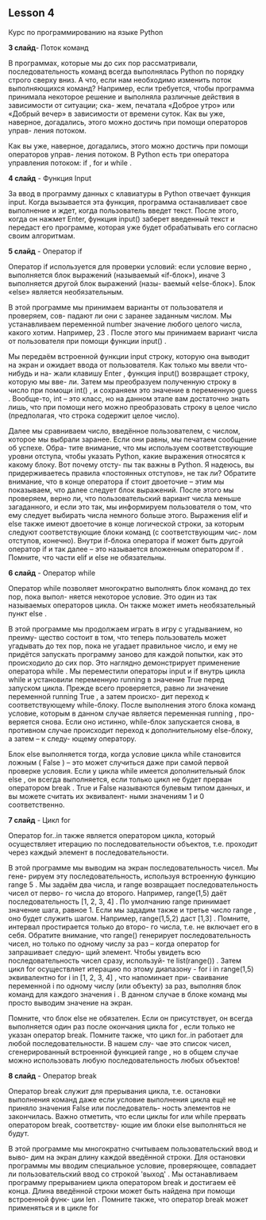 ## Lesson 4

Курс по программированию на языке Python 

**3 слайд**- Поток команд

В программах, которые мы до сих пор рассматривали, последовательность команд всегда
выполнялась Python по порядку строго сверху вниз. А что, если нам необходимо изменить
поток выполняющихся команд? Например, если требуется, чтобы программа принимала
некоторое решение и выполняла различные действия в зависимости от ситуации; ска-
жем, печатала «Доброе утро» или «Добрый вечер» в зависимости от времени суток.
Как вы уже, наверное, догадались, этого можно достичь при помощи операторов управ-
ления потоком.

Как вы уже, наверное, догадались, этого можно достичь при помощи операторов управ-
ления потоком. В Python есть три оператора управления потоком: if , for и while .

**4 слайд** - Функция Input

За ввод в программу данных с клавиатуры в Python отвечает функция input. Когда вызывается эта функция, программа останавливает свое выполнение и ждет, когда пользователь введет текст. После этого, когда он нажмет Enter, функция input() заберет введенный текст и передаст его программе, которая уже будет обрабатывать его согласно своим алгоритмам.

**5 слайд** - Оператор if

Оператор if используется для проверки условий: если условие верно , выполняется блок
выражений (называемый «if-блок»), иначе 3 выполняется другой блок выражений (назы-
ваемый «else-блок»). Блок «else» является необязательным.

В этой программе мы принимаем варианты от пользователя и проверяем, сов-
падают ли они с заранее заданным числом. Мы устанавливаем переменной
number значение любого целого числа, какого хотим. Например, 23 . После
этого мы принимаем вариант числа от пользователя при помощи функции
input() .

Мы передаём встроенной функции input строку, которую она выводит на
экран и ожидает ввода от пользователя. Как только мы ввели что-нибудь и на-
жали клавишу Enter , функция input() возвращает строку, которую мы вве-
ли. Затем мы преобразуем полученную строку в число при помощи int() ,
и сохраняем это значение в переменную guess . Вообще-то, int – это класс,
но на данном этапе вам достаточно знать лишь, что при помощи него можно
преобразовать строку в целое число (предполагая, что строка содержит целое
число).

Далее мы сравниваем число, введённое пользователем, с числом, которое мы
выбрали заранее. Если они равны, мы печатаем сообщение об успехе. Обра-
тите внимание, что мы используем соответствующие уровни отступа, чтобы
указать Python, какие выражения относятся к какому блоку. Вот почему отсту-
пы так важны в Python. Я надеюсь, вы придерживаетесь правила «постоянных
отступов», не так ли?
Обратите внимание, что в конце оператора if стоит двоеточие – этим мы показываем, что далее следует блок выражений.
После этого мы проверяем, верно ли, что пользовательский вариант числа
меньше загаданного, и если это так, мы информируем пользователя о том,
что ему следует выбирать числа немного больше этого.
Выражения elif и else также имеют двоеточие в конце логической строки,
за которым следуют соответствующие блоки команд (с соответствующим чис-
лом отступов, конечно).
Внутри if-блока оператора if может быть другой оператор if и так далее – это
называется вложенным оператором if .
Помните, что части elif и else не обязательны.

**6 cлайд** - Оператор while

Оператор while позволяет многократно выполнять блок команд до тех пор, пока выпол-
няется некоторое условие. Это один из так называемых операторов цикла. Он также может
иметь необязательный пункт else .

В этой программе мы продолжаем играть в игру с угадыванием, но преиму-
щество состоит в том, что теперь пользователь может угадывать до тех пор,
пока не угадает правильное число, и ему не придётся запускать программу
заново для каждой попытки, как это происходило до сих пор. Это наглядно
демонстрирует применение оператора while .
Мы переместили операторы input и if внутрь цикла while и установили
переменную running в значение True перед запуском цикла. Прежде всего
проверяется, равно ли значение переменной running True , а затем происхо-
дит переход к соответствующему while-блоку. После выполнения этого блока
команд условие, которым в данном случае является переменная running , про-
веряется снова. Если оно истинно, while-блок запускается снова, в противном
случае происходит переход к дополнительному else-блоку, а затем – к следу-
ющему оператору.

Блок else выполняется тогда, когда условие цикла while становится ложным ( False )
– это может случиться даже при самой первой проверке условия. Если у цикла while
имеется дополнительный блок else , он всегда выполняется, если только цикл не будет
прерван оператором break .
True и False называются булевым типом данных, и вы можете считать их эквивалент-
ными значениям 1 и 0 соответственно.


**7 слайд** - Цикл for

Оператор for..in также является оператором цикла, который осуществляет итерацию по
последовательности объектов, т.е. проходит через каждый элемент в последовательности.

В этой программе мы выводим на экран последовательность чисел. Мы гене-
рируем эту последовательность, используя встроенную функцию range 5 .
Мы задаём два числа, и range возвращает последовательность чисел от перво-
го числа до второго. Например, range(1,5) даёт последовательность [1, 2, 3, 4] . По умолчанию range принимает значение шага, равное 1. Если мы
зададим также и третье число range , оно будет служить шагом. Например,
range(1,5,2) даст [1,3] . Помните, интервал простирается только до второ-
го числа, т.е. не включает его в себя.
Обратите внимание, что range() генерирует последовательность чисел, но
только по одному числу за раз – когда оператор for запрашивает следую-
щий элемент. Чтобы увидеть всю последовательность чисел сразу, используй-
те list(range()) .
Затем цикл for осуществляет итерацию по этому диапазону - for i in
range(1,5) эквивалентно for i in [1, 2, 3, 4] , что напоминает при-
сваивание переменной i по одному числу (или объекту) за раз, выполняя блок
команд для каждого значения i . В данном случае в блоке команд мы просто
выводим значение на экран.

Помните, что блок else не обязателен. Если он присутствует, он всегда выполняется один
раз после окончания цикла for , если только не указан оператор break.
Помните также, что цикл for..in работает для любой последовательности. В нашем слу-
чае это список чисел, сгенерированный встроенной функцией range , но в общем случае
можно использовать любую последовательность любых объектов!

**8 слайд** - Оператор break 

Оператор break служит для прерывания цикла, т.е. остановки выполнения команд даже
если условие выполнения цикла ещё не приняло значения False или последователь-
ность элементов не закончилась.
Важно отметить, что если циклы for или while прервать оператором break, соответству-
ющие им блоки else выполняться не будут.

В этой программе мы многократно считываем пользовательский ввод и выво-
дим на экран длину каждой введённой строки. Для остановки программы мы
вводим специальное условие, проверяющее, совпадает ли пользовательский
ввод со строкой 'выход' . Мы останавливаем программу прерыванием цикла
оператором break и достигаем её конца.
Длина введённой строки может быть найдена при помощи встроенной функ-
ции len .
Помните также, что оператор break может применяться и в цикле for

